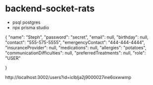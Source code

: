 # backend-socket-rats

- psql postgres
- npx prisma studio

{
"name": "Steph",
"password": "secret",
"email": null,
"birthday": null,
"contact": "555-575-5555",
"emergencyContact": "444-444-4444",
"insuranceProvider": null,
"medications": null,
"allergies": "potatoes",
"communicationDifficulties": null,
"preferredTreatments": null,
"role": "USER"

}

http://localhost:3002/users?id=iclblja2j9000027ine6oxwwmp